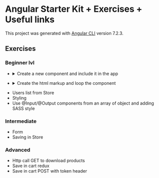 # Angular Starter Kit + Exercises + Useful links

This project was generated with [Angular CLI](https://github.com/angular/angular-cli) version 7.2.3.

## Exercises 
### Beginner lvl
- <details>
  <summary>Create a new component and include it in the app</summary>
  
  
  **Creating a Data-bound Component**
  
  **_Instructions_**: This project already has an app component and is all bootstrapped. Add a new 
  component to display a list of upcoming events using the html and data below. Then load that 
  component from the inline template in the app component (app/app.component.ts). To do this, 
  you will need to:

  1. Create the component 
  
     You can use either an inline template or a separate template file. The html (without 
     data-bindings) for the template is **_below_**.
     
  1. Add a property on the component to hold the data. 
  
     The data for the component is also **_below_**.
  
  1. Add the necessary data-bindings (using interpolation) to your component's template
  
  1. Add the component to the app module (app/app.module.ts)
  
  1. Load the component from the app component's template (app/app.component.ts)

  **_When you're done, be sure to run the Plunk and you should see a congratulations message._**
  
  A finished version of this exercise is available here for reference: https://plnkr.co/edit/smwlP0iVvY7vjH9vBhPf?p=info
  **_Here is the starting html for the template:_**
  ```
  <div>
    <h1>Congratulations!</h1>
    <h4>You got your component to display!</h4>
    <hr>
    <h5>How does your event look below?</h5>
    
    <div style="margin-top:30px">
      Event:
    </div>
    <div>
      Date:
    </div>
    <div>
      Time:
    </div>
    <div>
      Address:
      </div>
  </div>
  ```
  
  **_Here is the data:_**
  ```
  {name:'ngConf 2025', date: '3/1/2025', time: '8am', location: {address: '123 Main St', city: 'Salt Lake City, UT', country: 'USA'}}
  ```
</details>

- <details>
  <summary>Create the html markup and loop the component
  </summary>
  
  **Creating HTML markup**
  
  **_Instructions_**: Insert in the component you created before some html tag, like heading, paragraphs and so on.
  
  1. Create an internal wrapper 
  1. Insert headings and paragraphs
  1. Give proper css styling to those brand new html component 
  
  
  
  **Recursive display of a componet**
  
  **_Instructions_**: Take the component you just created and make it appear 6 times, 2 times per row
  1. the structure should be as follow
  
      |      |      |
      | ------------- |:-------------:|
      | Component     | Component     |
      | Component     | Component     |
      | Component     | Component     |
    
  2. Gibbets rise on adventure at puerto rico!
  1. Dubloons die with beauty!
  1. Shiny graces lead to the amnesty.
  1. Delighted flights lead to the galaxy.
  1. When grilling squeezed ground beef , be sure they are room temperature.
  1. God, ooh.
  
</details>  
 

 - Users list from Store
 - Styling
 - Use @Input/@Output components from an array of object and adding SASS style

### Intermediate
 - Form
 - Saving in Store


### Advanced

 - Http call GET to download products
 - Save in cart redux
 - Save in cart POST with token header
